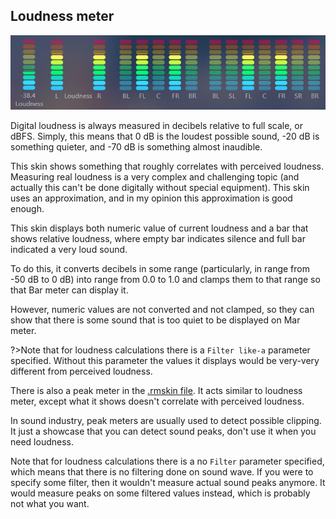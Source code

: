 ## Loudness meter

<img src="\docs\examples\resources\loudness.PNG" title="Loudness" />

Digital loudness is always measured in decibels relative to full scale, or dBFS. Simply, this means that 0 dB is the loudest possible sound, -20 dB is something quieter, and -70 dB is something almost inaudible.

This skin shows something that roughly correlates with perceived loudness. Measuring real loudness is a very complex and challenging topic (and actually this can't be done digitally without special equipment). This skin uses an approximation, and in my opinion this approximation is good enough.

This skin displays both numeric value of current loudness and a bar that shows relative loudness, where empty bar indicates silence and full bar indicated a very loud sound.

To do this, it converts decibels in some range (particularly, in range from -50 dB to 0 dB) into range from 0.0 to 1.0 and clamps them to that range so that Bar meter can display it.

However, numeric values are not converted and not clamped, so they can show that there is some sound that is too quiet to be displayed on Mar meter.

?>Note that for loudness calculations there is a `Filter like-a` parameter specified. Without this parameter the values it displays would be very-very different from perceived loudness.

There is also a peak meter in the [.rmskin file](). It acts similar to loudness meter, except what it shows doesn't correlate with perceived loudness.

In sound industry, peak meters are usually used to detect possible clipping. It just a showcase that you can detect sound peaks, don't use it when you need loudness.

Note that for loudness calculations there is a no `Filter` parameter specified, which means that there is no filtering done on sound wave. If you were to specify some filter, then it wouldn't measure actual sound peaks anymore. It would measure peaks on some filtered values instead, which is probably not what you want.
